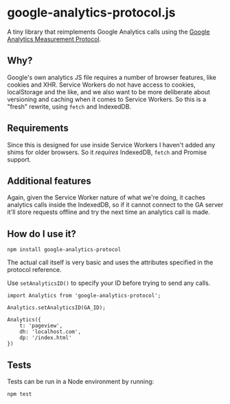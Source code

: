 # google-analytics-protocol.js

A tiny library that reimplements Google Analytics calls using the
[Google Analytics Measurement Protocol](https://developers.google.com/analytics/devguides/collection/protocol/v1/).

## Why?

Google's own analytics JS file requires a number of browser features, like cookies and XHR. Service
Workers do not have access to cookies, localStorage and the like, and we also want to be more
deliberate about versioning and caching when it comes to Service Workers. So this is a "fresh"
rewrite, using `fetch` and IndexedDB.

## Requirements

Since this is designed for use inside Service Workers I haven't added any shims for older
browsers. So it *requires* IndexedDB, `fetch` and Promise support.

## Additional features

Again, given the Service Worker nature of what we're doing, it caches analytics calls inside
the IndexedDB, so if it cannot connect to the GA server it'll store requests offline and try
the next time an analytics call is made. 

## How do I use it?

    npm install google-analytics-protocol

The actual call itself is very basic and uses the attributes specified in the protocol reference.

Use `setAnalyticsID()` to specify your ID before trying to send any calls.

    import Analytics from 'google-analytics-protocol';
    
    Analytics.setAnalyticsID(GA_ID);

    Analytics({
        t: 'pageview',
        dh: 'localhost.com',
        dp: '/index.html'
    })
    
## Tests

Tests can be run in a Node environment by running:

    npm test